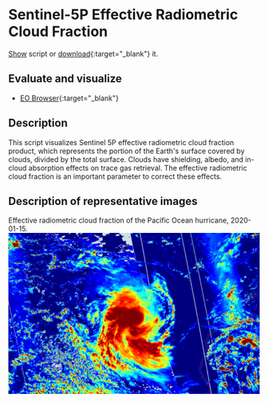 # Sentinel-5P Effective Radiometric Cloud Fraction
<a href="#" id='togglescript'>Show</a> script or [download](script.js){:target="_blank"} it.
<div id='script_view' style="display:none">
{% highlight javascript %}
      {% include_relative script.js %}
{% endhighlight %}
</div>

## Evaluate and visualize
 - [EO Browser](https://sentinelshare.page.link/8xng){:target="_blank"}   

## Description
This script visualizes Sentinel 5P effective radiometric cloud fraction product, which represents the portion of the Earth's surface covered by clouds, divided by the total surface. Clouds have shielding, albedo, and in-cloud absorption effects on trace gas retrieval. The effective radiometric cloud fraction is an important parameter to correct these effects.

## Description of representative images

Effective radiometric cloud fraction of the Pacific Ocean hurricane, 2020-01-15.
![NO2 tropospheric column](fig/fig1.png)



